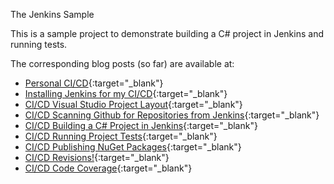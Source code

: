 The Jenkins Sample

This is a sample project to demonstrate building a C# project in Jenkins and running tests.

The corresponding blog posts (so far) are available at:
 * [Personal CI/CD](https://www.oneoddsock.com/blog/2022/04/02/personal-ci-cd/){:target="_blank"} 
 * [Installing Jenkins for my CI/CD](https://www.oneoddsock.com/blog/2022/04/02/installing-jenkins-for-my-ci-cd/){:target="_blank"} 
 * [CI/CD Visual Studio Project Layout](https://www.oneoddsock.com/blog/2022/04/04/ci-cd-visual-studio-project-layout/){:target="_blank"} 
 * [CI/CD Scanning Github for Repositories from Jenkins](https://www.oneoddsock.com/blog/2022/04/08/ci-cd-scanning-github-for-repositories-from-jenkins/){:target="_blank"} 
 * [CI/CD Building a C# Project in Jenkins](https://www.oneoddsock.com/blog/2022/04/08/ci-cd-building-a-c-project-in-jenkins/){:target="_blank"} 
 * [CI/CD Running Project Tests](https://www.oneoddsock.com/blog/2022/04/10/ci-cd-running-project-tests/){:target="_blank"} 
 * [CI/CD Publishing NuGet Packages](https://www.oneoddsock.com/blog/2022/11/16/ci-cd-publishing-nuget-packages/){:target="_blank"} 
 * [CI/CD Revisions!](https://www.oneoddsock.com/blog/2022/11/26/ci-cd-revisions/){:target="_blank"} 
 * [CI/CD Code Coverage](https://www.oneoddsock.com/blog/2022/11/26/ci-cd-code-coverage/){:target="_blank"} 